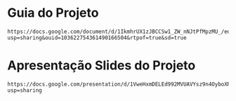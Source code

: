 # Guia do Projeto
    https://docs.google.com/document/d/1IkmhrUX1zJBCCSw1_ZW_nNJtPfMpzMU_/edit?usp=sharing&ouid=103622754361490166504&rtpof=true&sd=true

# Apresentação Slides do Projeto
    https://docs.google.com/presentation/d/1VweHxmDELEd992MVUAVYsz9n4OyboXRKipSIwhb0aOk/edit?usp=sharing